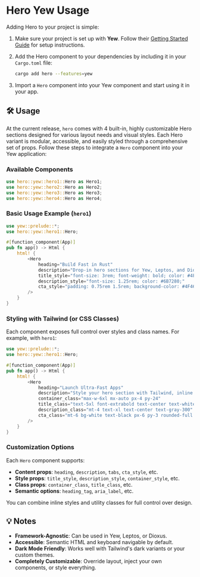 # Hero Yew Usage

Adding Hero to your project is simple:

1. Make sure your project is set up with **Yew**. Follow their [Getting Started Guide](https://yew.rs/docs/getting-started/introduction) for setup instructions.

1. Add the Hero component to your dependencies by including it in your `Cargo.toml` file:

   ```sh
   cargo add hero --features=yew
   ```

1. Import a `Hero` component into your Yew component and start using it in your app.

## 🛠️ Usage

At the current release, `hero` comes with 4 built-in, highly customizable Hero sections designed for various layout needs and visual styles. Each Hero variant is modular, accessible, and easily styled through a comprehensive set of props. Follow these steps to integrate a `Hero` component into your Yew application:

### Available Components

```rust
use hero::yew::hero1::Hero as Hero1;
use hero::yew::hero2::Hero as Hero2;
use hero::yew::hero3::Hero as Hero3;
use hero::yew::hero4::Hero as Hero4;
```

### Basic Usage Example (`hero1`)

```rust
use yew::prelude::*;
use hero::yew::hero1::Hero;

#[function_component(App)]
pub fn app() -> Html {
    html! {
        <Hero
            heading="Build Fast in Rust"
            description="Drop-in hero sections for Yew, Leptos, and Dioxus."
            title_style="font-size: 3rem; font-weight: bold; color: #4F46E5;"
            description_style="font-size: 1.25rem; color: #6B7280;"
            cta_style="padding: 0.75rem 1.5rem; background-color: #4F46E5; color: white; border-radius: 0.5rem;"
        />
    }
}
```

### Styling with Tailwind (or CSS Classes)

Each component exposes full control over styles and class names. For example, with `hero1`:

```rust
use yew::prelude::*;
use hero::yew::hero1::Hero;

#[function_component(App)]
pub fn app() -> Html {
    html! {
        <Hero
            heading="Launch Ultra-Fast Apps"
            description="Style your hero section with Tailwind, inline styles, or any CSS framework."
            container_class="max-w-6xl mx-auto px-4 py-24"
            title_class="text-5xl font-extrabold text-center text-white"
            description_class="mt-4 text-xl text-center text-gray-300"
            cta_class="mt-6 bg-white text-black px-6 py-3 rounded-full shadow-lg hover:bg-gray-100"
        />
    }
}
```

### Customization Options

Each `Hero` component supports:

- **Content props**: `heading`, `description`, `tabs`, `cta_style`, etc.
- **Style props**: `title_style`, `description_style`, `container_style`, etc.
- **Class props**: `container_class`, `title_class`, etc.
- **Semantic options**: `heading_tag`, `aria_label`, etc.

You can combine inline styles and utility classes for full control over design.

## 💡 Notes

- **Framework-Agnostic**: Can be used in Yew, Leptos, or Dioxus.
- **Accessible**: Semantic HTML and keyboard navigable by default.
- **Dark Mode Friendly**: Works well with Tailwind's dark variants or your custom themes.
- **Completely Customizable**: Override layout, inject your own components, or style everything.
